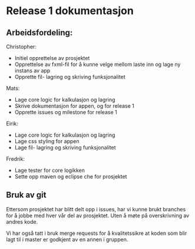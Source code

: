 # Release 1 dokumentasjon

## Arbeidsfordeling: 

Christopher: 
- Initiel opprettelse av prosjektet
- Opprettelse av fxml-fil for å kunne velge mellom laste inn og lage ny instans av app
- Opprette fil- lagring og skriving funksjonalitet

Mats:
- Lage core logic for kalkulasjon og lagring
- Skrive dokumentasjon for appen, og for release 1
- Opprette issues og milestone for release 1

Eirik:
- Lage core logic for kalkulasjon og lagring 
- Lage css styling for appen
- Lage fil- lagring og skriving funksjonalitet

Fredrik:

- Lage tester for core logikken
- Sette opp maven og eclipse che for prosjektet

## Bruk av git
Ettersom prosjektet har blitt delt opp i issues, har vi kunne brukt branches for å jobbe med hver vår del av prosjektet.
Uten å møte på overskrivning av andres kode. 

Vi har også tatt i bruk merge requests for å kvalitetssikre at koden som blir lagt til i master er godkjent av en annen i gruppen.




